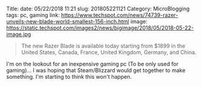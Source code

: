 Title: 
date: 05/22/2018 11:21
slug: 201805221121
Category: MicroBlogging
tags: pc, gaming
link: https://www.techspot.com/news/74739-razer-unveils-new-blade-world-smallest-156-inch.html
image: https://static.techspot.com/images2/news/bigimage/2018/05/2018-05-22-image.jpg

> The new Razer Blade is available today starting from $1899 in the United States, Canada, France, United Kingdom, Germany, and China.

I'm on the lookout for an inexpensive gaming pc (To be only used for gaming)... I was hoping that Steam/Blizzard would get together to make something. I'm starting to think this won't happen. 